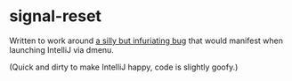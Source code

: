 signal-reset
============

Written to work around
[a silly but infuriating bug](https://youtrack.jetbrains.com/issue/IDEA-157989)
that would manifest when launching IntelliJ via dmenu.

(Quick and dirty to make IntelliJ happy, code is slightly goofy.)

